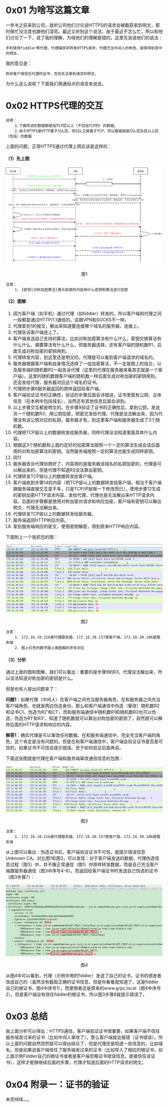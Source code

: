 # 0x01 为啥写这篇文章
一年半之前来到公司，就听公司他们讨论说HTTPS的请求会被截获拿到明文，那时候忙没注意也跟他们深究。最近又听到这个说法，由于最近不怎么忙，所以和他们讨论了一下，说了我的理解，为啥他们的理解是错的。这里先说说他们的说法：

    手机使用fiddler等代理，代理捕获并转发HTTPS请求，代理充当中间人的角色，能够得到其中的明文。
        
我的意见是：

    除非客户端信任代理的证书，否则无法拿到请求的明文。

为什么这么说呢？下面我们用通俗点的语言来说说。

# 0x02 HTTPS代理的交互

```
说明：
    1.下面所说的数据都是指TCP层以上（不包括TCP的）的数据。
    2.由于HTTPS是HTTP基于SSL层，而SSL又是基于TCP，所以数据就是SSL层及其以上层（包括）的数据
```

上面的问题，正常HTTPS通过代理上网应该是这样的：
#### （1）先上图

![https代理交互](https://github.com/iam2c/blog/blob/master/assets/https_proxy/https-1.png?raw=true)

<center>图1</center>


```
注意：
    1. {密钥|对称加密算法}表示前面的内容用什么密钥和算法进行加密
```


#### （2）图解

1. 因为客户端（如手机）通过代理（如fiddler）转发的，所以客户端和代理之间一般都是通过HTTP/1.1通信的。这跟VPN和SOCK5不一样。
2. 代理拿到1的报文，解出来知道要连接哪个域名的服务器，连接上。
3. 代理告诉客户端连上了。
4. 客户端发送自己支持的算法，比如对称加密算法有什么什么，密钥交换算法有什么什么，摘要算法有什么什么，供服务器选择。还有客户端的随机数R1，后面生成对称加密的密钥用到。
5. 代理转发内容，到这里还是明文的。代理是可以看到客户端请求的域名的。
6. 服务器根据客户端和自身情况选择了一组加密算法，不一定是图上的组合，以及服务端的随机数R2一起告诉代理（这里的代理在服务器来看其实就是一个客户端）。这里的随机数跟客户端的随机数一样后面生成对称加密的密钥用到。还会发给代理，服务器对应这个域名的证书。
7. 代理把步骤6服务器返回的原样返回给客户端。
8. 客户端验证证书的正确性，验证的步骤后面会详细讲。证书里面有公钥、主体信息（在本例中包括域名），当然还有其他信息后面会讲到。
9. 以上步骤交互都是明文的。在步骤9验证了证书的正确性后，拿到公钥，发送另一个随机数R3，用公钥加密，把密文发给代理。代理是没法解出来，因为代理没有该公钥对应的私钥，服务器才有。到这里客户端和服务器生成了3个随机数。
10. 代理把TCP层以上的数据转发给服务器，同样代理没法知道里面具体什么内容。
11. 根据这3个随机数和上面约定好的加密算法按照一个一定的算法生成会话后面用的对称加密算法的密钥。当然服务端按照一定的算法也能生成同样密钥。
12. 同11
13. 服务器告诉代理协商好了，内容用的是服务器该域名的私钥加密的，代理是可以解出来的，但是代理不知道R3没法算出密钥。
14. 代理转发TCP层以上的数据转发给客户端。
15. 客户端收到步骤14的内容（把TCP层以上的数据转发给客户端，相当于客户端跟服务端直接交互差不多，只是TCP/IP层做一下修改而已）。使用步骤12生成的密钥加密HTTP请求内容，发给代理，代理也是无法解出来HTTP请求内容。后面的步骤都是使用对称加密对请求和响应加密，客户端有密钥可以解出明文，代理无法解出来。
16. 代理转发TCP层以上的数据转发给服务器。
17. 服务端返回HTTP响应内容。
18. 拿到服务端响应的密文，使用密钥解密，得到原来HTTP响应内容。

下面附上一个我抓包的图：

![https抓包](https://github.com/iam2c/blog/blob/master/assets/https_proxy/https-2.png?raw=true)

<center>图2</center>

```
注意：
    1. 172.16.10.216是代理服务器，172.16.30.157是客户端，172.16.30.106是服务端
    2. 图上红色的数字跟上面图解的序号对应
```

#### （3）分析
通过上面的图和图解，我们可以看出：重要的是步骤9的R3，代理没法解出来，所以没法知道对称加密的密钥是什么。

但是也有人提出问题来了：

**问题1**：如果代理（中间人）在客户端之间充当服务器角色，在和服务器之间充当客户端角色，也就是两边伪造身份。那么和客户端通信中伪造（窜改）随机数R2和证书C1，伪造为R2'和C1'，而和服务端通信中随机数R1和随机数R3也可以伪造，伪造为R1'和R3'，知道了随机数就可以算出对称加密的密钥了，自然就可以解除后面的HTTP请求和响应的内容。

**解答1**：确实代理是可以窜改任何数据。在和服务端通信中，完全充当客户端的角色，这个肯定是没有问题的。但是在和客户端通信中，客户端会验证证书是否是可信的，如果证书不可信会提示错误。至于如何验证后面再说。

下面这张图就是代理在客户端和服务端窜改通信信息的包图：

![https伪造服务端](https://github.com/iam2c/blog/blob/master/assets/https_proxy/https-err-ca.png?raw=true)

<center>图3</center>

```
注意：
    1. 172.16.10.216是代理服务器，172.16.30.157是客户端，172.16.30.106是服务端
```

从上图可以看出：伪造证书后，客户端验证证书不可信，就提示错误信息Unknown CA。对比图1和图3，可以发现：对于客户端发送的数据，代理伪造信息过程（图3）中，并不像正常通信（图1）中原样转发数据，而是自己充当客户端跟服务器通信（图3中序号4-6）。而返回给客户端证书时发送自己伪造的证书（图3步骤7）：

![https伪造服务端](https://github.com/iam2c/blog/blob/master/assets/https_proxy/https-err-ca-1.png?raw=true)

<center>图4</center>

从图4中可以看到，代理（示例中用的fiddler）发送了自己的证书，证书的颁发者改成自己的（虽然没有截取正确的证书信息，但是你看看就知道了，这是fiddler自己的根证书，图4中序号1），而使用者还是原来的www.grpc.local（图4中序号2）。但是客户端没有信任fiddler的根证书，所以图3步骤8就提示错误了。

# 0x03 总结
由上面分析可以得出：HTTPS通信，客户端验证证书很重要，如果客户端不信任服务端发过来的证书（比如中间人窜改了），那么客户端就会报错（证书错误）。所以上面的问题自然而然就可以得出结论了，但是代理还是知道一些信息的，比如域名。但是如果说客户端信任了服务端发过来的证书（比如导入了相应的根证书，如上面示例Fiddler自己的根证书或者是客户端忽略证书错误信息，直接信任该证书），这样才能够继续后面的步骤，代理才知道后面的HTTP请求的明文。

# 0x04 附录一：证书的验证
未完待续。。。